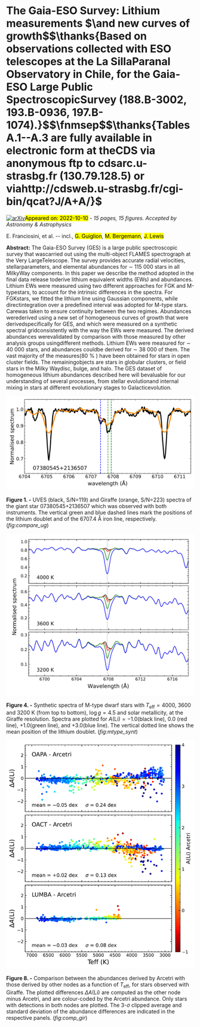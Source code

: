 <div class="macros" style="visibility:hidden;">
$\newcommand{\ensuremath}{}$
$\newcommand{\xspace}{}$
$\newcommand{\object}[1]{\texttt{#1}}$
$\newcommand{\farcs}{{.}''}$
$\newcommand{\farcm}{{.}'}$
$\newcommand{\arcsec}{''}$
$\newcommand{\arcmin}{'}$
$\newcommand{\ion}[2]{#1#2}$
$\newcommand{\textsc}[1]{\textrm{#1}}$
$\newcommand{\hl}[1]{\textrm{#1}}$
$\newcommand{\footnote}[1]{}$</div>

<div class="macros" style="visibility:hidden;">
$\newcommand{\ensuremath}{}$
$\newcommand{\xspace}{}$
$\newcommand{\object}[1]{\texttt{#1}}$
$\newcommand{\farcs}{{.}''}$
$\newcommand{\farcm}{{.}'}$
$\newcommand{\arcsec}{''}$
$\newcommand{\arcmin}{'}$
$\newcommand{\ion}[2]{#1#2}$
$\newcommand{\textsc}[1]{\textrm{#1}}$
$\newcommand{\hl}[1]{\textrm{#1}}$
$\newcommand{\footnote}[1]{}$</div>



<div id="title">

# The Gaia-ESO Survey: Lithium measurements $\and new curves of growth$$\thanks{Based on observations collected with ESO telescopes at the La SillaParanal Observatory in Chile, for the Gaia-ESO Large Public SpectroscopicSurvey (188.B-3002, 193.B-0936, 197.B-1074).}$$\fnmsep$$\thanks{Tables A.1--A.3 are fully available in electronic form at theCDS via anonymous ftp to cdsarc.u-strasbg.fr (130.79.128.5) or viahttp://cdsweb.u-strasbg.fr/cgi-bin/qcat?J/A+A/}$

</div>
<div id="comments">

[![arXiv](https://img.shields.io/badge/arXiv-2210.04721-b31b1b.svg)](https://arxiv.org/abs/2210.04721)<mark>Appeared on: 2022-10-10</mark> - _15 pages, 15 figures. Accepted by Astronomy & Astrophysics_

</div>
<div id="authors">

E. Franciosini, et al. -- incl., <mark><mark>G. Guiglion</mark></mark>, <mark><mark>M. Bergemann</mark></mark>, <mark><mark>J. Lewis</mark></mark>

</div>
<div id="abstract">

**Abstract:** The Gaia-ESO Survey (GES) is a large public spectroscopic survey that wascarried out using the multi-object FLAMES spectrograph at the Very LargeTelescope. The survey provides accurate radial velocities, stellarparameters, and elemental abundances for $\sim$ 115 000 stars in all MilkyWay components. In this paper we describe the method adopted in the final data release toderive lithium equivalent widths (EWs) and abundances. Lithium EWs were measured using two different approaches for FGK and M-typestars, to account for the intrinsic differences in the spectra. For FGKstars, we fitted the lithium line using Gaussian components, while directintegration over a predefined interval was adopted for M-type stars. Carewas taken to ensure continuity between the two regimes. Abundances werederived using a new set of homogeneous curves of growth that were derivedspecifically for GES, and which were measured on a synthetic spectral gridconsistently with the way the EWs were measured. The derived abundances werevalidated by comparison with those measured by other analysis groups usingdifferent methods. Lithium EWs were measured for $\sim$ 40 000 stars, and abundances couldbe derived for $\sim$ 38 000 of them. The vast majority of the measures(80 \% ) have been obtained for stars in open cluster fields. The remainingobjects are stars in globular clusters, or field stars in the Milky Waydisc, bulge, and halo. The GES dataset of homogeneous lithium abundances described here will bevaluable for our understanding of several processes, from stellar evolutionand internal mixing in stars at different evolutionary stages to Galacticevolution.

</div>

<div id="div_fig1">

<img src="tmp_2210.04721/./compare_spectra_ug.png" alt="Fig1" width="100%"/>

**Figure 1. -** UVES (black, S/N=119) and Giraffe (orange, S/N=223) spectra of the
giant star 07380545+2136507 which was observed with both instruments. The
vertical green and blue dashed lines mark the positions of the lithium
doublet and of the 6707.4 Å  iron line, respectively. (*fig:compare_ug*)

</div>
<div id="div_fig2">

<img src="tmp_2210.04721/./mtype_synth.png" alt="Fig4" width="100%"/>

**Figure 4. -** Synthetic spectra of M-type dwarf stars with $T_\mathrm{eff}=4000$,
3600 and 3200 K (from top to bottom), $\log g=4.5$ and solar metallicity, at
the Giraffe resolution. Spectra are plotted for $A\mathrm{(Li)}=-1.0$(black
line), 0.0 (red line), $+1.0$(green line), and $+3.0$(blue line). The
vertical dotted line shows the mean position of the lithium doublet. (*fig:mtype_synt*)

</div>
<div id="div_fig3">

<img src="tmp_2210.04721/./compare_nodes_gir.png" alt="Fig8" width="100%"/>

**Figure 8. -** Comparison between the abundances derived by Arcetri with those
derived by other nodes as a function of $T_\mathrm{eff}$, for stars observed
with Giraffe. The plotted differences $\Delta A(\mathrm{Li})$ are computed
as the other node minus Arcetri, and are colour-coded by the Arcetri
abundance. Only stars with detections in both nodes are plotted. The
3-$\sigma$ clipped average and standard deviation of the abundance
differences are indicated in the respective panels. (*fig:comp_gir*)

</div>
